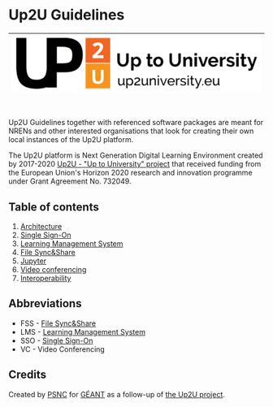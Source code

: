 # Up2U Guidelines

| ![Up2U](img/up2u-header.png) |
| --- |

&nbsp;

Up2U Guidelines together with referenced software packages
are meant for NRENs and other interested organisations
that look for creating their own local instances of the Up2U platform.

The Up2U platform is Next Generation Digital Learning Environment
created by 2017-2020 [Up2U - "Up to University" project](https://up2university.eu/)
that received funding from the European Union's Horizon 2020 research and innovation programme
under Grant Agreement No. 732049.

## Table of contents

1. [Architecture](architecture.md)
2. [Single Sign-On](sso.md)
3. [Learning Management System](lms.md)
4. [File Sync&Share](fss.md)
5. [Jupyter](jupyter.md)
6. [Video conferencing](vc.md)
7. [Interoperability](interoperability/index.md)

## Abbreviations

- FSS - [File Sync&Share](https://en.wikipedia.org/wiki/Enterprise_file_synchronization_and_sharing)
- LMS - [Learning Management System](https://en.wikipedia.org/wiki/Learning_management_system)
- SSO - [Single Sign-On](https://en.wikipedia.org/wiki/Single_sign-on)
- VC - Video Conferencing

## Credits

Created by [PSNC](https://www.psnc.pl/) for [GÉANT](https://www.geant.org/)
as a follow-up of [the Up2U project](https://up2university.eu/).
